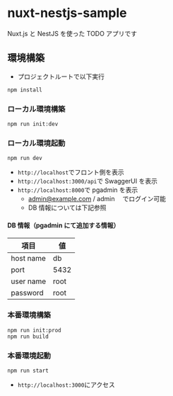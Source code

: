# nuxt-nestjs-sample

Nuxt.js と NestJS を使った TODO アプリです

## 環境構築

- プロジェクトルートで以下実行

```shell
npm install
```

### ローカル環境構築

```shell
npm run init:dev
```

### ローカル環境起動

```shell
npm run dev
```

- `http://localhost`でフロント側を表示
- `http://localhost:3000/api`で SwaggerUI を表示
- `http://localhost:8000`で pgadmin を表示
  - admin@example.com / admin 　でログイン可能
  - DB 情報については下記参照

#### DB 情報（pgadmin にて追加する情報）

| 項目      | 値   |
| --------- | ---- |
| host name | db   |
| port      | 5432 |
| user name | root |
| password  | root |

### 本番環境構築

```shell
npm run init:prod
npm run build
```

### 本番環境起動

```shell
npm run start
```

- `http://localhost:3000`にアクセス
